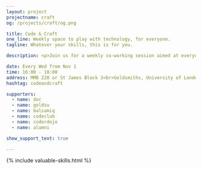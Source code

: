 ```yaml
---
layout: project
projectname: craft
og: /projects/craft/og.png

title: Code & Craft
one_line: Weekly space to play with technology, for everyone.
tagline: Whatever your skills, this is for you.

description: <p>Join us for a weekly co-working session aimed at everyone - regardless of your skills, background or circumstance. Code & Craft is an opportunity to get support on your technical projects from other attendees and the Hacksmiths team.</p><p>Whether you want to learn about web development, a specific programming language, electronics using our brand new <a href="/hardware">Hardware Lab</a>, setting up an online business, or something else, this is a space for you to let your creative juices flow. You can work in a team or alone, for a single session or over the course of many, to learn new skills, build awesome projects and share with others.</p><p>We're also a registered <a href="http://codeclub.org.uk">Code Club</a> and <a href="http://coderdojo.com">Coder Dojo</a>, which means we have access to all of their great resources aimed at young people between 7 and 17.</p><p>You don't need any skills to attend - just bring a laptop (ideally). By attending you agree to abide by our <a href="https://github.com/hacksmiths/code-of-conduct">Code of Conduct</a>. You do not need to sign up, but please contact Laila Majeed at <a href="lmaje002@gold.ac.uk">lmaje002@gold.ac.uk</a> if you have any questions.</p><small>Our weekly session normally takes place in Margaret McMillan Building Room 220, but is located in St James Block 3 on the following dates to facilitate trips from local colleges - 17 Jan, 28 Feb, 14 March and 28 March.</small>

date: Every Wed from Nov 1
time: 16:00 - 18:00
address: MMB 220 or St James Block 3<br>Goldsmiths, University of London<br>London,<br>SE14 6AD
hashtag: codeandcraft

supporters:
  - name: doc
  - name: goldsu
  - name: balsamiq
  - name: codeclub
  - name: coderdojo
  - name: alumni

show_support_text: true

---
```


{% include valuable-skills.html %}